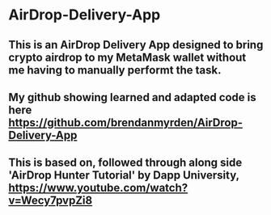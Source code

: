 # AirDrop-Delivery-App

## This is an AirDrop Delivery App designed to bring crypto airdrop to my MetaMask wallet without me having to manually performt the task. 

## My github showing learned and adapted code is here https://github.com/brendanmyrden/AirDrop-Delivery-App

## This is based on, followed through along side 'AirDrop Hunter Tutorial' by Dapp University, https://www.youtube.com/watch?v=Wecy7pvpZi8